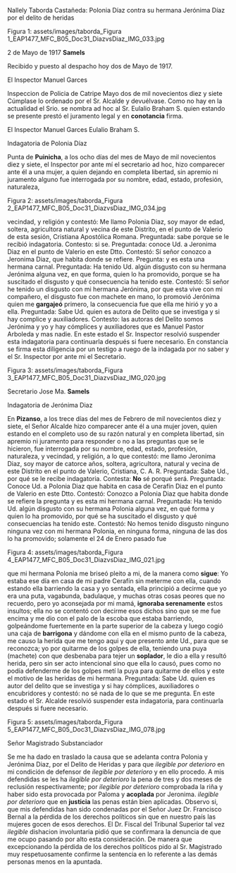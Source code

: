 Nallely Taborda Castañeda: Polonia Díaz contra su hermana Jerónima Díaz por el delito de heridas

Figura 1: assets/images/taborda_Figura 1_EAP1477_MFC_B05_Doc31_DiazvsDiaz_IMG_033.jpg

2 de Mayo de 1917
__Samels__

Recibido y puesto al despacho hoy dos de Mayo de 1917. 

El Inspector 
Manuel Garces 

Inspeccion de Policia de Catripe
Mayo dos de mil novecientos diez y siete 
Cúmplase lo ordenado por el Sr. Alcalde y devuélvase. Como no hay en la actualidad el Srio. se nombra ad hoc al Sr. Eulalio Braham S. quien estando se presente prestó el juramento legal y en __conotancia__ firma. 

El Inspector 
Manuel Garces 
Eulalio Braham S.

Indagatoria de Polonia Díaz 

Punta de __Puinicha__, a los ocho días del mes de Mayo de mil novecientos diez y siete, el Inspector por ante mí el secretario ad hoc, hizo comparecer ante él a una mujer, a quien dejando en completa libertad, sin apremio ni juramento alguno fue interrogada por su nombre, edad, estado, profesión, naturaleza, 

Figura 2: assets/images/taborda_Figura 2_EAP1477_MFC_B05_Doc31_DiazvsDiaz_IMG_034.jpg

vecindad, y religión y contestó: Me llamo Polonia Diaz, soy mayor de edad, soltera, agricultora natural y vecina de este Distrito, en el punto de Valerio de esta sesión, Cristiana Apostólica Romana. Preguntada: sabe porque se le recibió indagatoria. Contesto: si se. Preguntada: conoce Ud. a Jeronima Diaz en el punto de Valerio en este Dtto. Contestó: Sí señor conozco a Jeronima Diaz, que habita donde se refiere. Pregunta: y es esta una hermana carnal. Preguntada: Ha tenido Ud. algún disgusto con su hermana Jerónima alguna vez, en que forma, quien lo ha promovido, porque se ha suscitado el disgusto y qué consecuencia ha tenido este. Contestó: Sí señor he tenido un disgusto con mi hermana Jerónima, por que esta vive con mi compañero, el disgusto fue con machete en mano, lo promovió Jerónima quien me __gargajeó__ primero, la consecuencia fue que ella me hirió y yo a ella. Preguntada: Sabe Ud. quien es autora de Delito que se investiga y si hay complice y auxiliadores. Contesto: las autoras del Delito somos Jerónima y yo y hay cómplices y auxiliadores que es Manuel Pastor Arboleda y mas nadie. En este estado el Sr. Inspector resolvió suspender esta indagatoria para continuarla después si fuere necesario. En constancia se firma esta diligencia por un testigo a ruego de la indagada por no saber y el Sr. Inspector por ante mi el Secretario. 

Figura 3: assets/images/taborda_Figura 3_EAP1477_MFC_B05_Doc31_DiazvsDiaz_IMG_020.jpg

Secretario
Jose Ma. __Samels__ 


Indagatoria de Jerónima Diaz 

En __Pizanso__, a los trece días del mes de Febrero de mil novecientos diez y siete, el Señor Alcalde hizo comparecer ante él a una mujer joven, quien estando en el completo uso de su razón natural y en completa libertad, sin apremio ni juramento para responder o no a las preguntas que se le hicieron, fue interrogada por su nombre, edad, estado, profesión, naturaleza, y vecindad, y religión, a lo que contestó: me llamo Jeronima Diaz, soy mayor de catorce años, soltera, agricultora, natural y vecina de este Distrito en el punto de Valerio, Cristiana, C. A. R. Preguntada: Sabe Ud., por qué se le recibe indagatoria. Contesta: __No__ sé porqué será. Preguntada: Conoce Ud. a Polonia Diaz que habita en casa de Cerafín Diaz en el punto de Valerio en este Dtto. Contestó: Conozco a Polonia Diaz que habita donde se refiere la pregunta y es esta mi hermana carnal. Preguntada: Ha tenido Ud. algún disgusto con su hermana Polonia alguna vez, en qué forma y quien lo ha promovido, por qué se ha suscitado el disgusto y qué consecuencias ha tenido este. Contestó: No hemos tenido disgusto ninguno ninguna vez con mi hermana Polonia, en ninguna forma, ninguna de las dos lo ha promovido; solamente el 24 de Enero pasado fue 

Figura 4: assets/images/taborda_Figura 4_EAP1477_MFC_B05_Doc31_DiazvsDiaz_IMG_021.jpg

que mi hermana Polonia me briseó pleito a mi, de la manera como __sigue__: Yo estaba ese día en casa de mi padre Cerafín sin meterme con ella, cuando estando ella barriendo la casa y yo sentada, ella principió a decirme que yo era una puta, vagabunda, badulaque, y muchas otras cosas peores que no recuerdo, pero yo aconsejada por mi mamá, __ignoraba serenamente__ estos insultos; ella no se contentó con decirme esos dichos sino que se me fue encima y me dio con el palo de la escoba que estaba barriendo, golpeándome fuertemente en la parte superior de la cabeza y luego cogió una caja de __barrigona__ y dándome con ella en el mismo punto de la cabeza, me causo la herida que me tengo aqui y que presento ante Ud., para que se reconozca; yo por quitarme de los golpes de ella, teniendo una puya (machete) con que desbenaba para tejer un __soplador__, le dio a ella y resultó herida, pero sin ser acto intencional sino que ella lo causó, pues como no podía defenderme de los golpes metí la puya para quitarme de ellos y este el motivo de las heridas de mi hermana. Preguntada: Sabe Ud. quien es autor del delito que se investiga y si hay cómplices, auxiliadores o encubridores y contestó: no sé nada de lo que se me pregunta. En este estado el Sr. Alcalde resolvió suspender esta indagatoria, para continuarla después si fuere necesario. 

Figura 5: assets/images/taborda_Figura 5_EAP1477_MFC_B05_Doc31_DiazvsDiaz_IMG_078.jpg

Señor Magistrado Substanciador

Se me ha dado en traslado la causa que se adelanta contra Polonia y Jerónima Diaz, por el Delito de Heridas y para que *ilegible por deterioro* en mi condición de defensor de *ilegible por deterioro* y en ello procedo. 
A mis defendidas se les ha *ilegible por deterioro* la pena de tres y dos meses de reclusión respectivamente; por *ilegible por deterioro* comprobada la riña y haber sido esta provocada por Paloma y __acoplada__ por Jeronima. *ilegible por deterioro* que en __justicia__ las penas están bien aplicadas. 
Observo si, que mis defendidas han sido condenadas por el Señor Juez Dr. Francisco Bernal a la pérdida de los derechos políticos sin que en nuestro país las mujeres gocen de esos derechos. El Dr. Fiscal del Tribunal Superior tal vez *ilegible* dishacion involuntaria pidió que se confirmara la denuncia de que me ocupo pasando por alto esta consideración. De manera que excepcionando la pérdida de los derechos políticos pido al Sr. Magistrado muy respetuosamente confirme la sentencia en lo referente a las demás personas menos en la apuntada.
